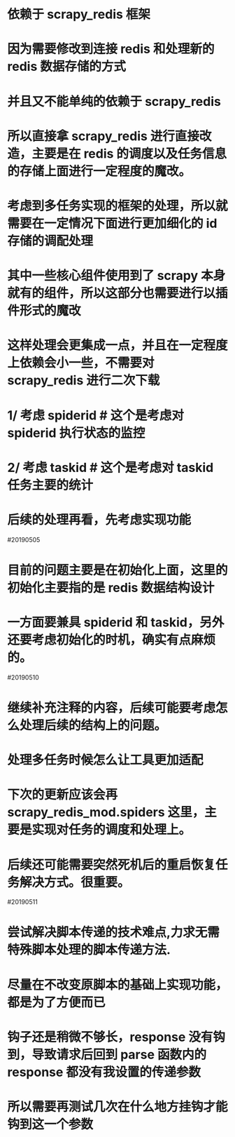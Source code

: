 # 依赖于 scrapy_redis 框架
# 因为需要修改到连接 redis 和处理新的 redis 数据存储的方式
# 并且又不能单纯的依赖于 scrapy_redis
# 所以直接拿 scrapy_redis 进行直接改造，主要是在 redis 的调度以及任务信息的存储上面进行一定程度的魔改。
# 考虑到多任务实现的框架的处理，所以就需要在一定情况下面进行更加细化的 id存储的调配处理
# 其中一些核心组件使用到了 scrapy 本身就有的组件，所以这部分也需要进行以插件形式的魔改
# 这样处理会更集成一点，并且在一定程度上依赖会小一些，不需要对 scrapy_redis 进行二次下载

# 1/ 考虑 spiderid   # 这个是考虑对 spiderid 执行状态的监控
# 2/ 考虑 taskid     # 这个是考虑对 taskid   任务主要的统计

# 后续的处理再看，先考虑实现功能

#20190505
# 目前的问题主要是在初始化上面，这里的初始化主要指的是 redis 数据结构设计
# 一方面要兼具 spiderid 和 taskid，另外还要考虑初始化的时机，确实有点麻烦的。

#20190510
# 继续补充注释的内容，后续可能要考虑怎么处理后续的结构上的问题。
# 处理多任务时候怎么让工具更加适配
# 下次的更新应该会再 scrapy_redis_mod.spiders 这里，主要是实现对任务的调度和处理上。
# 后续还可能需要突然死机后的重启恢复任务解决方式。很重要。

#20190511
# 尝试解决脚本传递的技术难点,力求无需特殊脚本处理的脚本传递方法.
# 尽量在不改变原脚本的基础上实现功能，都是为了方便而已
# 钩子还是稍微不够长，response 没有钩到，导致请求后回到 parse 函数内的 response 都没有我设置的传递参数
# 所以需要再测试几次在什么地方挂钩才能钩到这一个参数